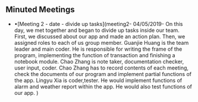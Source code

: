 
## Minuted Meetings
+ •[Meeting 2 - date - divide up tasks](meeting2- 04/05/2019-
On this day, we met together and began to divide up tasks inside our team.
First, we discussed about our app and made an action plan.
Then, we assigned roles to each of us group member. Guanjie Huang is the team leader and main coder.
He is responsible for writing the frame of the program, implementing the function of transaction and finishing a notebook module.
Chao Zhang is note taker, documentation checker, user input, coder.
Chao Zhang has to record contents of each meeting, check the documents of our program and implement partial functions of the app.
Lingyu Xia is coder,tester. He would implement functions of alarm and weather report within the app.
He would also test functions of our app. )


